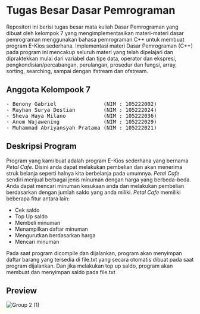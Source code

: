 ﻿# Tugas Besar Dasar Pemrograman

Repositori ini berisi tugas besar mata kuliah Dasar Pemrograman yang dibuat oleh kelompok 7 yang mengimplementasikan materi-materi dasar pemrograman menggunakan bahasa pemrograman C++ untuk membuat program E-Kios sederhana. Implementasi materi Dasar Pemrograman (C++) pada program ini mencakup seluruh materi yang telah dipelajari dan dipraktekkan mulai dari variabel dan tipe data, operator dan ekspresi, pengkondisian/percabangan, perulangan, prosedur dan fungsi, array, sorting, searching, sampai dengan ifstream dan ofstream.

## Anggota Kelompook 7
<pre>
- Benony Gabriel               (NIM : 105222002)
- Rayhan Surya Destian         (NIM : 105222024)
- Sheva Haya Milano            (NIM : 105222036)
- Anom Wajawening              (NIM : 105222029)
- Muhammad Abriyansyah Pratama (NIM : 105222021)
</pre>

## Deskripsi Program
Program yang kami buat adalah program E-Kios sederhana yang bernama *Petal Cafe*. Disini anda dapat melakukan pembelian dan akan menerima struk belanja seperti halnya kita berbelanja pada umumnya. *Petal Cafe* sendiri menjual berbagai jenis minuman dengan harga yang berbeda-beda. Anda dapat mencari minuman kesukaan anda dan melakukan pembelian berdasarkan dengan jumlah saldo yang anda miliki.
*Petal Cafe* memiliki beberapa fitur antara lain:
- Cek saldo
- Top Up saldo
- Membeli minuman
- Menampilkan daftar minuman
- Mengurutkan berdasarkan harga
- Mencari minuman

Pada saat program dicompile dan dijalankan, program akan menyimpan daftar barang yang tersedia di file.txt yang secara otomatis dibuat pada saat program dijalankan. Dan jika melakukan top up saldo, program akan membuat dan menyimpan saldo pada file.txt

## Preview
![Group 2 (1)](https://github.com/iambeno/Tubes-Daspro/assets/132084722/734d7379-9199-4869-8152-e488adb1d66c)

